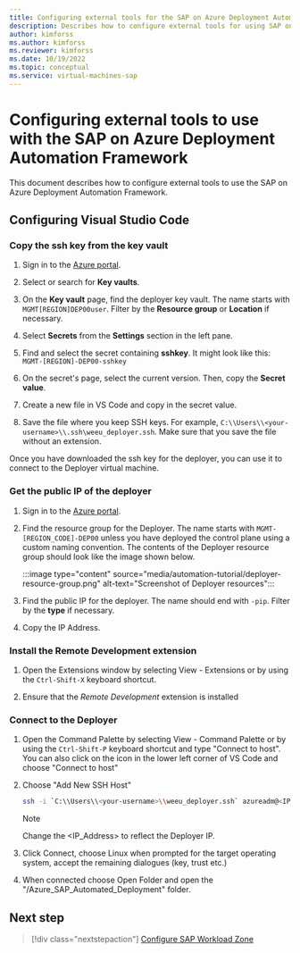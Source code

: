 ```yaml
---
title: Configuring external tools for the SAP on Azure Deployment Automation Framework
description: Describes how to configure external tools for using SAP on Azure Deployment Automation Framework.
author: kimforss
ms.author: kimforss
ms.reviewer: kimforss
ms.date: 10/19/2022
ms.topic: conceptual
ms.service: virtual-machines-sap
---
```


# Configuring external tools to use with the SAP on Azure Deployment Automation Framework

This document describes how to configure external tools to use the SAP on Azure Deployment Automation Framework.

## Configuring Visual Studio Code

### Copy the ssh key from the key vault

1. Sign in to the [Azure portal](https://portal.azure.com).

1. Select or search for **Key vaults**.

1. On the **Key vault** page, find the deployer key vault. The name starts with `MGMT[REGION]DEP00user`. Filter by the **Resource group** or **Location** if necessary.

1. Select **Secrets** from the **Settings** section in the left pane.

1. Find and select the secret containing **sshkey**. It might look like this: `MGMT-[REGION]-DEP00-sshkey`

1. On the secret's page, select the current version. Then, copy the **Secret value**.

1. Create a new file in VS Code and copy in the secret value. 
 
1. Save the file where you keep SSH keys. For example, `C:\\Users\\<your-username>\\.ssh\weeu_deployer.ssh`. Make sure that you save the file without an extension.

Once you have downloaded the ssh key for the deployer, you can use it to connect to the Deployer virtual machine.

### Get the public IP of the deployer

1. Sign in to the [Azure portal](https://portal.azure.com).

1. Find the resource group for the Deployer. The name starts with `MGMT-[REGION_CODE]-DEP00` unless you have deployed the control plane using a custom naming convention. The contents of the Deployer resource group should look like the image shown below.

    :::image type="content" source="media/automation-tutorial/deployer-resource-group.png" alt-text="Screenshot of Deployer resources":::

1. Find the public IP for the deployer. The name should end with `-pip`. Filter by the **type** if necessary. 

1. Copy the IP Address.


### Install the Remote Development extension

1. Open the Extensions window by selecting View - Extensions or by using the `Ctrl-Shift-X` keyboard shortcut.
 
1. Ensure that the *Remote Development* extension is installed

### Connect to the Deployer

1. Open the Command Palette by selecting View - Command Palette or by using the `Ctrl-Shift-P` keyboard shortcut and type "Connect to host". You can also click on the icon in the lower left corner of VS Code and choose "Connect to host"

1. Choose "Add New SSH Host"

    ```bash
    ssh -i `C:\\Users\\<your-username>\\weeu_deployer.ssh` azureadm@<IP_Address>
    ```
    > [!NOTE] 
    >Change the <IP_Address> to reflect the Deployer IP.

1. Click Connect, choose Linux when prompted for the target operating system, accept the remaining dialogues (key, trust etc.)

1. When connected choose Open Folder and open the "/Azure_SAP_Automated_Deployment" folder.

## Next step

> [!div class="nextstepaction"]
> [Configure SAP Workload Zone](automation-deploy-workload-zone.md)



